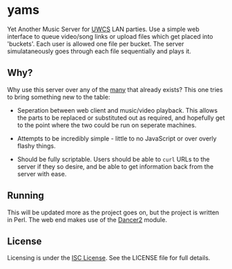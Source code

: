 yams
====

Yet Another Music Server for [UWCS](https://uwcs.co.uk) LAN parties. Use a
simple web interface to queue video/song links or upload files which get
placed into 'buckets'. Each user is allowed one file per bucket. The server
simulataneously goes through each file sequentially and plays it.

Why?
---

Why use this server over any of the
[many](https://uwcs.co.uk/cms/about/gaming/lans/music-servers/) that already
exists? This one tries to bring something new to the table:

* Seperation between web client and music/video playback. This allows the parts
  to be replaced or substituted out as required, and hopefully get to the point
  where the two could be run on seperate machines.

* Attempts to be incredibly simple - little to no JavaScript or over overly
  flashy things.

* Should be fully scriptable. Users should be able to `curl` URLs to the server
  if they so desire, and be able to get information back from the server with
  ease.

Running
-------

This will be updated more as the project goes on, but the project is written in
Perl. The web end makes use of the [Dancer2](http://perldancer.org) module.

License
-------

Licensing is under the [ISC License](https://en.wikipedia.org/wiki/ISC_license).
See the LICENSE file for full details.
